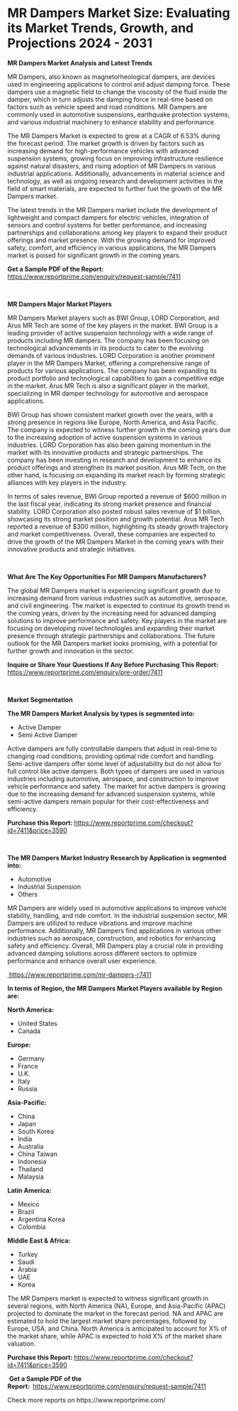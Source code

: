 <p><h1>MR Dampers Market Size: Evaluating its Market Trends, Growth, and Projections 2024 - 2031</h1></p><p><strong>MR Dampers Market Analysis and Latest Trends</strong></p>
<p><p>MR Dampers, also known as magnetorheological dampers, are devices used in engineering applications to control and adjust damping force. These dampers use a magnetic field to change the viscosity of the fluid inside the damper, which in turn adjusts the damping force in real-time based on factors such as vehicle speed and road conditions. MR Dampers are commonly used in automotive suspensions, earthquake protection systems, and various industrial machinery to enhance stability and performance.</p><p>The MR Dampers Market is expected to grow at a CAGR of 6.53% during the forecast period. The market growth is driven by factors such as increasing demand for high-performance vehicles with advanced suspension systems, growing focus on improving infrastructure resilience against natural disasters, and rising adoption of MR Dampers in various industrial applications. Additionally, advancements in material science and technology, as well as ongoing research and development activities in the field of smart materials, are expected to further fuel the growth of the MR Dampers market.</p><p>The latest trends in the MR Dampers market include the development of lightweight and compact dampers for electric vehicles, integration of sensors and control systems for better performance, and increasing partnerships and collaborations among key players to expand their product offerings and market presence. With the growing demand for improved safety, comfort, and efficiency in various applications, the MR Dampers market is poised for significant growth in the coming years.</p></p>
<p><strong>Get a Sample PDF of the Report:&nbsp;</strong> <a href="https://www.reportprime.com/enquiry/request-sample/7411">https://www.reportprime.com/enquiry/request-sample/7411</a></p>
<p>&nbsp;</p>
<p><strong>MR Dampers Major Market Players</strong></p>
<p><p>MR Dampers Market players such as BWI Group, LORD Corporation, and Arus MR Tech are some of the key players in the market. BWI Group is a leading provider of active suspension technology with a wide range of products including MR dampers. The company has been focusing on technological advancements in its products to cater to the evolving demands of various industries. LORD Corporation is another prominent player in the MR Dampers Market, offering a comprehensive range of products for various applications. The company has been expanding its product portfolio and technological capabilities to gain a competitive edge in the market. Arus MR Tech is also a significant player in the market, specializing in MR damper technology for automotive and aerospace applications.</p><p>BWI Group has shown consistent market growth over the years, with a strong presence in regions like Europe, North America, and Asia Pacific. The company is expected to witness further growth in the coming years due to the increasing adoption of active suspension systems in various industries. LORD Corporation has also been gaining momentum in the market with its innovative products and strategic partnerships. The company has been investing in research and development to enhance its product offerings and strengthen its market position. Arus MR Tech, on the other hand, is focusing on expanding its market reach by forming strategic alliances with key players in the industry.</p><p>In terms of sales revenue, BWI Group reported a revenue of $600 million in the last fiscal year, indicating its strong market presence and financial stability. LORD Corporation also posted robust sales revenue of $1 billion, showcasing its strong market position and growth potential. Arus MR Tech reported a revenue of $300 million, highlighting its steady growth trajectory and market competitiveness. Overall, these companies are expected to drive the growth of the MR Dampers Market in the coming years with their innovative products and strategic initiatives.</p></p>
<p>&nbsp;</p>
<p><strong>What Are The Key Opportunities For MR Dampers Manufacturers?</strong></p>
<p><p>The global MR Dampers market is experiencing significant growth due to increasing demand from various industries such as automotive, aerospace, and civil engineering. The market is expected to continue its growth trend in the coming years, driven by the increasing need for advanced damping solutions to improve performance and safety. Key players in the market are focusing on developing novel technologies and expanding their market presence through strategic partnerships and collaborations. The future outlook for the MR Dampers market looks promising, with a potential for further growth and innovation in the sector.</p></p>
<p><strong>Inquire or Share Your Questions If Any Before Purchasing This Report:</strong> <a href="https://www.reportprime.com/enquiry/pre-order/7411">https://www.reportprime.com/enquiry/pre-order/7411</a></p>
<p>&nbsp;</p>
<p><strong>Market Segmentation</strong></p>
<p><strong>The MR Dampers Market Analysis by types is segmented into:</strong></p>
<p><ul><li>Active Damper</li><li>Semi Active Damper</li></ul></p>
<p><p>Active dampers are fully controllable dampers that adjust in real-time to changing road conditions, providing optimal ride comfort and handling. Semi-active dampers offer some level of adjustability but do not allow for full control like active dampers. Both types of dampers are used in various industries including automotive, aerospace, and construction to improve vehicle performance and safety. The market for active dampers is growing due to the increasing demand for advanced suspension systems, while semi-active dampers remain popular for their cost-effectiveness and efficiency.</p></p>
<p><strong>Purchase this Report:&nbsp;</strong><a href="https://www.reportprime.com/checkout?id=7411&price=3590">https://www.reportprime.com/checkout?id=7411&price=3590</a></p>
<p>&nbsp;</p>
<p><strong>The MR Dampers Market Industry Research by Application is segmented into:</strong></p>
<p><ul><li>Automotive</li><li>Industrial Suspension</li><li>Others</li></ul></p>
<p><p>MR Dampers are widely used in automotive applications to improve vehicle stability, handling, and ride comfort. In the industrial suspension sector, MR Dampers are utilized to reduce vibrations and improve machine performance. Additionally, MR Dampers find applications in various other industries such as aerospace, construction, and robotics for enhancing safety and efficiency. Overall, MR Dampers play a crucial role in providing advanced damping solutions across different sectors to optimize performance and enhance overall user experience.</p></p>
<p><a href="https://www.reportprime.com/mr-dampers-r7411">&nbsp;https://www.reportprime.com/mr-dampers-r7411</a></p>
<p><strong>In terms of Region, the MR Dampers Market Players available by Region are:</strong></p>
<p>
    <p> <strong> North America: </strong>
        <ul>
            <li>United States</li>
            <li>Canada</li>
        </ul>
        </p> 
    <p> <strong> Europe: </strong>
        <ul>
            <li>Germany</li>
            <li>France</li>
            <li>U.K.</li>
            <li>Italy</li>
            <li>Russia</li>
        </ul>
        </p> 
    <p> <strong> Asia-Pacific: </strong>
        <ul>
            <li>China</li>
            <li>Japan</li>
            <li>South Korea</li>
            <li>India</li>
            <li>Australia</li>
            <li>China Taiwan</li>
            <li>Indonesia</li>
            <li>Thailand</li>
            <li>Malaysia</li>
        </ul>
        </p> 
    <p> <strong> Latin America: </strong>
        <ul>
            <li>Mexico</li>
            <li>Brazil</li>
            <li>Argentina Korea</li>
            <li>Colombia</li>
        </ul>
        </p> 
    <p> <strong> Middle East & Africa: </strong>
        <ul>
            <li>Turkey</li>
            <li>Saudi</li>
            <li>Arabia</li>
            <li>UAE</li>
            <li>Korea</li>
        </ul>
    </p>
    </p>
<p><p>The MR Dampers market is expected to witness significant growth in several regions, with North America (NA), Europe, and Asia-Pacific (APAC) projected to dominate the market in the forecast period. NA and APAC are estimated to hold the largest market share percentages, followed by Europe, USA, and China. North America is anticipated to account for X% of the market share, while APAC is expected to hold X% of the market share valuation.</p></p>
<p><strong>Purchase this Report: </strong><a href="https://www.reportprime.com/checkout?id=7411&price=3590">https://www.reportprime.com/checkout?id=7411&price=3590</a></p>
<p>&nbsp;<strong>Get a Sample PDF of the Report:&nbsp;&nbsp;</strong><a href="https://www.reportprime.com/enquiry/request-sample/7411">https://www.reportprime.com/enquiry/request-sample/7411</a></p>
<p><strong></strong></p>
<p>Check more reports on https://www.reportprime.com/</p>